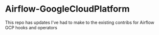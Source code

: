# Airflow-GoogleCloudPlatform
This repo has updates I've had to make to the existing contribs for Airflow GCP hooks and operators 

